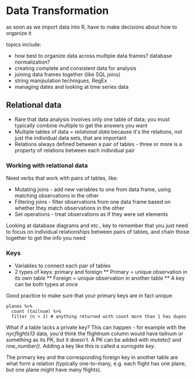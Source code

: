# Data Transformation
as soon as we import data into R, have to make decisions about how to organize it

topics include:
* how best to organize data across multiple data frames? database normalization?
* creating complete and consistent data for analysis
* joining data frames together (like SQL joins)
* string manipulation techniques, RegEx
* managing dates and looking at time series data

## Relational data
- Rare that data analysis involves only one table of data; you must typically combine multiple to get the answers you want
- Multiple tables of data = _relational data_ because it's the relations, not just the individual data sets, that are important
- Relations always defined between a pair of tables - three or more is a property of relations between each individual pair

### Working with relational data
Need verbs that work with pairs of tables, like:
* Mutating joins - add new variables to one from data frame, using matching observations in the other
* Filtering joins - filter observations from one data frame based on whether they match observations in the other
* Set operations - treat observations as if they were set elements

Looking at database diagrams and etc., key to remember that you just need to focus on individual relationships between pairs of tables, and chain those together to get the info you need

### Keys

* Variables to connect each pair of tables
* 2 types of keys: primary and foreign
** Primary = unique observation in its own table
** Foreign = unique observation in another table
** A key can be both types at once

Good practice to make sure that your primary keys are in fact unique:
```
planes %>%
  count (tailnum) %>%
  filter (n > 1) # anything returned with count more than 1 has dupes
```

What if a table lacks a private key? This can happen - for example with the *nycflights13* data, you'd think the flightnum column would have tailnum or something as its PK, but it doesn't. A PK can be added with _mutate()_ and _row_number()_. Adding a key like this is called a *surrogate key*.

The primary key and the corresponding foreign key in another table are what form a relation (typically one-to-many, e.g. each flight has one plane, but one plane might have many flights).
